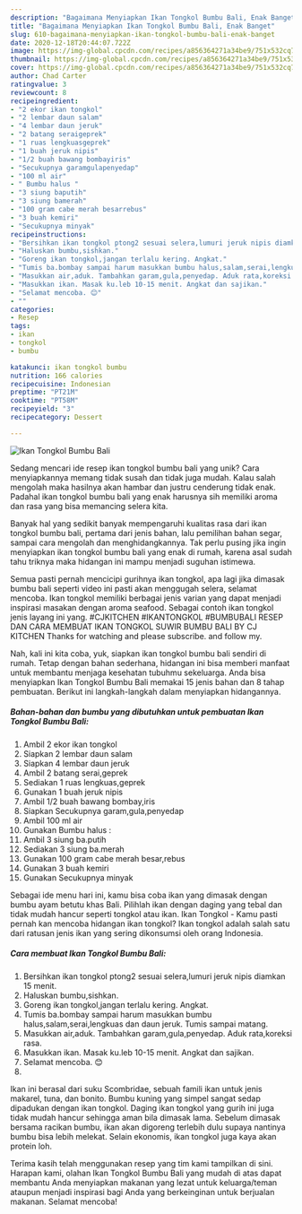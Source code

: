 ```yaml
---
description: "Bagaimana Menyiapkan Ikan Tongkol Bumbu Bali, Enak Banget"
title: "Bagaimana Menyiapkan Ikan Tongkol Bumbu Bali, Enak Banget"
slug: 610-bagaimana-menyiapkan-ikan-tongkol-bumbu-bali-enak-banget
date: 2020-12-18T20:44:07.722Z
image: https://img-global.cpcdn.com/recipes/a856364271a34be9/751x532cq70/ikan-tongkol-bumbu-bali-foto-resep-utama.jpg
thumbnail: https://img-global.cpcdn.com/recipes/a856364271a34be9/751x532cq70/ikan-tongkol-bumbu-bali-foto-resep-utama.jpg
cover: https://img-global.cpcdn.com/recipes/a856364271a34be9/751x532cq70/ikan-tongkol-bumbu-bali-foto-resep-utama.jpg
author: Chad Carter
ratingvalue: 3
reviewcount: 8
recipeingredient:
- "2 ekor ikan tongkol"
- "2 lembar daun salam"
- "4 lembar daun jeruk"
- "2 batang seraigeprek"
- "1 ruas lengkuasgeprek"
- "1 buah jeruk nipis"
- "1/2 buah bawang bombayiris"
- "Secukupnya garamgulapenyedap"
- "100 ml air"
- " Bumbu halus "
- "3 siung baputih"
- "3 siung bamerah"
- "100 gram cabe merah besarrebus"
- "3 buah kemiri"
- "Secukupnya minyak"
recipeinstructions:
- "Bersihkan ikan tongkol ptong2 sesuai selera,lumuri jeruk nipis diamkan 15 menit."
- "Haluskan bumbu,sishkan."
- "Goreng ikan tongkol,jangan terlalu kering. Angkat."
- "Tumis ba.bombay sampai harum masukkan bumbu halus,salam,serai,lengkuas dan daun jeruk. Tumis sampai matang."
- "Masukkan air,aduk. Tambahkan garam,gula,penyedap. Aduk rata,koreksi rasa."
- "Masukkan ikan. Masak ku.leb 10-15 menit. Angkat dan sajikan."
- "Selamat mencoba. 😊"
- ""
categories:
- Resep
tags:
- ikan
- tongkol
- bumbu

katakunci: ikan tongkol bumbu 
nutrition: 166 calories
recipecuisine: Indonesian
preptime: "PT21M"
cooktime: "PT58M"
recipeyield: "3"
recipecategory: Dessert

---
```



![Ikan Tongkol Bumbu Bali](https://img-global.cpcdn.com/recipes/a856364271a34be9/751x532cq70/ikan-tongkol-bumbu-bali-foto-resep-utama.jpg)

Sedang mencari ide resep ikan tongkol bumbu bali yang unik? Cara menyiapkannya memang tidak susah dan tidak juga mudah. Kalau salah mengolah maka hasilnya akan hambar dan justru cenderung tidak enak. Padahal ikan tongkol bumbu bali yang enak harusnya sih memiliki aroma dan rasa yang bisa memancing selera kita.

Banyak hal yang sedikit banyak mempengaruhi kualitas rasa dari ikan tongkol bumbu bali, pertama dari jenis bahan, lalu pemilihan bahan segar, sampai cara mengolah dan menghidangkannya. Tak perlu pusing jika ingin menyiapkan ikan tongkol bumbu bali yang enak di rumah, karena asal sudah tahu triknya maka hidangan ini mampu menjadi suguhan istimewa.

Semua pasti pernah mencicipi gurihnya ikan tongkol, apa lagi jika dimasak bumbu bali seperti video ini pasti akan menggugah selera, selamat mencoba. Ikan tongkol memiliki berbagai jenis varian yang dapat menjadi inspirasi masakan dengan aroma seafood. Sebagai contoh ikan tongkol jenis layang ini yang. #CJKITCHEN #IKANTONGKOL #BUMBUBALI RESEP DAN CARA MEMBUAT IKAN TONGKOL SUWIR BUMBU BALI BY CJ KITCHEN Thanks for watching and please subscribe. and follow my.


Nah, kali ini kita coba, yuk, siapkan ikan tongkol bumbu bali sendiri di rumah. Tetap dengan bahan sederhana, hidangan ini bisa memberi manfaat untuk membantu menjaga kesehatan tubuhmu sekeluarga. Anda bisa menyiapkan Ikan Tongkol Bumbu Bali memakai 15 jenis bahan dan 8 tahap pembuatan. Berikut ini langkah-langkah dalam menyiapkan hidangannya.

<!--inarticleads1-->

##### Bahan-bahan dan bumbu yang dibutuhkan untuk pembuatan Ikan Tongkol Bumbu Bali:

1. Ambil 2 ekor ikan tongkol
1. Siapkan 2 lembar daun salam
1. Siapkan 4 lembar daun jeruk
1. Ambil 2 batang serai,geprek
1. Sediakan 1 ruas lengkuas,geprek
1. Gunakan 1 buah jeruk nipis
1. Ambil 1/2 buah bawang bombay,iris
1. Siapkan Secukupnya garam,gula,penyedap
1. Ambil 100 ml air
1. Gunakan  Bumbu halus :
1. Ambil 3 siung ba.putih
1. Sediakan 3 siung ba.merah
1. Gunakan 100 gram cabe merah besar,rebus
1. Gunakan 3 buah kemiri
1. Gunakan Secukupnya minyak


Sebagai ide menu hari ini, kamu bisa coba ikan yang dimasak dengan bumbu ayam betutu khas Bali. Pilihlah ikan dengan daging yang tebal dan tidak mudah hancur seperti tongkol atau ikan. Ikan Tongkol - Kamu pasti pernah kan mencoba hidangan ikan tongkol? Ikan tongkol adalah salah satu dari ratusan jenis ikan yang sering dikonsumsi oleh orang Indonesia. 

<!--inarticleads2-->

##### Cara membuat Ikan Tongkol Bumbu Bali:

1. Bersihkan ikan tongkol ptong2 sesuai selera,lumuri jeruk nipis diamkan 15 menit.
1. Haluskan bumbu,sishkan.
1. Goreng ikan tongkol,jangan terlalu kering. Angkat.
1. Tumis ba.bombay sampai harum masukkan bumbu halus,salam,serai,lengkuas dan daun jeruk. Tumis sampai matang.
1. Masukkan air,aduk. Tambahkan garam,gula,penyedap. Aduk rata,koreksi rasa.
1. Masukkan ikan. Masak ku.leb 10-15 menit. Angkat dan sajikan.
1. Selamat mencoba. 😊
1. 


Ikan ini berasal dari suku Scombridae, sebuah famili ikan untuk jenis makarel, tuna, dan bonito. Bumbu kuning yang simpel sangat sedap dipadukan dengan ikan tongkol. Daging ikan tongkol yang gurih ini juga tidak mudah hancur sehingga aman bila dimasak lama. Sebelum dimasak bersama racikan bumbu, ikan akan digoreng terlebih dulu supaya nantinya bumbu bisa lebih melekat. Selain ekonomis, ikan tongkol juga kaya akan protein loh. 

Terima kasih telah menggunakan resep yang tim kami tampilkan di sini. Harapan kami, olahan Ikan Tongkol Bumbu Bali yang mudah di atas dapat membantu Anda menyiapkan makanan yang lezat untuk keluarga/teman ataupun menjadi inspirasi bagi Anda yang berkeinginan untuk berjualan makanan. Selamat mencoba!
